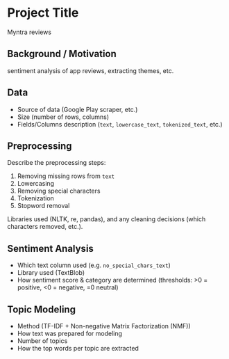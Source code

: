 # Project Title

Myntra reviews

## Background / Motivation
 sentiment analysis of app reviews, extracting themes, etc.

## Data
- Source of data (Google Play scraper, etc.)  
- Size (number of rows, columns)  
- Fields/Columns description (`text`, `lowercase_text`, `tokenized_text`, etc.)  

## Preprocessing
Describe the preprocessing steps:
1. Removing missing rows from `text`  
2. Lowercasing  
3. Removing special characters  
4. Tokenization  
5. Stopword removal  

Libraries used (NLTK, re, pandas), and any cleaning decisions (which characters removed, etc.).

## Sentiment Analysis

- Which text column used (e.g. `no_special_chars_text`)  
- Library used (TextBlob)  
- How sentiment score & category are determined (thresholds: >0 = positive, <0 = negative, =0 neutral)  

## Topic Modeling

- Method (TF-IDF + Non-negative Matrix Factorization (NMF))  
- How text was prepared for modeling  
- Number of topics  
- How the top words per topic are extracted  



